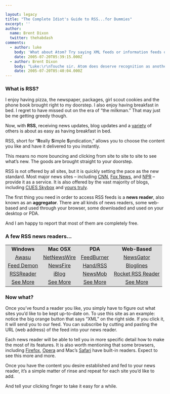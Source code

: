 ```yaml
---

layout: legacy
title: "The Complete Idiot's Guide to RSS...for Dummies"
excerpt: ''
author:
  name: Brent Dixon
  twitter: thehabdash
comments:
  - author: luke
    body: 'What about Atom? Try saying XML feeds or information feeds or RSS /Atom or just mention Atom. It is like saying "Kleenex" for every tissue or "Jeep" for every truck. Sorry to rant. I like the design of this site.'
    date: 2005-07-20T05:39:15.000Z
  - author: Brent Dixon
    body: "Luke:\r\nTouche sir. Atom does deserve recognition as another means of feed subscription. My main reason for focusing on RSS in this post is that generally RSS is more widely used. However, Atom does have the upper-hand on RSS in a number of areas.\r\n\r\nAnyone who would like to know more about Atom specifically should check out <a href=\"http://www.atomenabled.org/\">this site</a> by the <a href=\"http://www.atomenabled.org/about.php\">Atom Enabled Alliance</a>. Also, <a href=\"http://www.intertwingly.net/wiki/pie/Rss20AndAtom10Compared\">this wiki</a> is a great resource for anyone who would like to see some very detailed comparisons between Atom and RSS.\r\n\r\nThanks for pointing that out Luke, and thanks for your kind words about the design."
    date: 2005-07-20T05:40:04.000Z
---
```


<h3>What is <span class='caps'><span class="caps">RSS</span></span>?</h3>
<p>I enjoy having pizza, the newspaper, packages, girl scout cookies and the phone book brought right to my doorstep. I also enjoy having breakfast in bed. I regret to have missed out on the era of &#8220;the milkman.&#8221; That may just be me getting greedy though.</p>
<p>Now, with <strong><span class="caps">RSS</span></strong>, receiving news updates, blog updates and a <a href='http://www.timyang.com/wiki/doku.php?id=lists:thingsyoucandowithrss'>variety</a> of others is about as easy as having breakfast in bed.</p>
<p><span class='caps'><span class="caps">RSS</span></span>, short for &#8221;<strong>R</strong>eally <strong>S</strong>imple <strong>S</strong>yndication,&#8221; allows you to choose the content you like and have it delivered to you instantly.</p>
<p>This means no more bouncing and clicking from site to site to site to see what&#8217;s new. The goods are brought straight to your doorstep.</p>
<p><span class='caps'><span class="caps">RSS</span></span> is not offered by all sites, but it is quickly setting the pace as the new standard. Most major news sites &#8211; including <a href='http://www.cnn.com/services/rss/'><span class="caps">CNN</span></a>, <a href='http://www.foxnews.com/story/0,2933,147142,00.html'>Fox News</a>, and <a href='http://www.npr.org/rss/index.html'><span class="caps">NPR</span></a> &#8211; provide it as a service. It is also offered by the vast majority of blogs, including <a href='http://cuesskybox.typepad.com/skybox/'><span class="caps">CUES</span> Skybox</a> and <a href='http://www.opensourcecu.com'>yours truly</a>.</p>
<p>The first thing you need in order to access <span class='caps'><span class="caps">RSS</span></span> feeds is a <strong>news reader</strong>, also known as an <strong>aggregator</strong>. There are all kinds of news readers, some web-based and used through your browser, some downloaded and used on your desktop or <span class='caps'><span class="caps">PDA</span></span>.</p>
<p>And I am happy to report that most of them are completely free.</p>
<h3>A few <span class='caps'><span class="caps">RSS</span></span> news readers&#8230;</h3>
<table>
<tr style="background:#ddd;">
<td style="text-align:center;"><strong>Windows</strong> </td>
<td style="text-align:center;"><strong>Mac <span class="caps"><span class="caps">OSX</span></span></strong> </td>
<td style="text-align:center;"><strong><span class="caps">PDA</span></strong> </td>
<td style="text-align:center;"><strong>Web-Based</strong> </td>
</tr>
<tr style="background:#ddd;">
<td style="text-align:center;"><a href="http://www.awasu.com/">Awasu</a> </td>
<td style="text-align:center;"><a href="http://ranchero.com/netnewswire/">NetNewsWire</a> </td>
<td style="text-align:center;"><a href="http://www.feedburner.com/fb/a/mfr">FeedBurner</a> </td>
<td style="text-align:center;"><a href="http://www.newsgator.com/ngs/default.aspx">NewsGator</a> </td>
</tr>
<tr style="background:#ddd;">
<td style="text-align:center;"><a href="http://www.feeddemon.com/">Feed Demon</a> </td>
<td style="text-align:center;"><a href="http://www.newsfirerss.com/">NewsFire</a> </td>
<td style="text-align:center;"><a href="http://standalone.com/palmos/hand_rss/">Hand/RSS</a> </td>
<td style="text-align:center;"><a href="http://www.bloglines.com/">Bloglines</a> </td>
</tr>
<tr style="background:#ddd;">
<td style="text-align:center;"><a href="http://www.rssreader.com/">RSSReader</a> </td>
<td style="text-align:center;"><a href="http://www.lifli.com/Products/iBlog/main.htm">iBlog</a> </td>
<td style="text-align:center;"><a href="http://www.newsmob.com/">NewsMob</a> </td>
<td style="text-align:center;"><a href="http://reader.rocketinfo.com/desktop/">Rocket <span class="caps"><span class="caps">RSS</span> </span>Reader</a> </td>
</tr>
<tr style="background:#ddd;">
<td style="text-align:center;"><a href="http://directory.google.com/Top/Reference/Libraries/Library_and_Information_Science/Technical_Services/Cataloguing/Metadata/RDF/Applications/RSS/News_Readers/Windows/">See More</a></td>
<td style="text-align:center;"><a href="http://directory.google.com/Top/Reference/Libraries/Library_and_Information_Science/Technical_Services/Cataloguing/Metadata/RDF/Applications/RSS/News_Readers/Mac_OS/">See More</a> </td>
<td style="text-align:center;"><a href="http://directory.google.com/Top/Reference/Libraries/Library_and_Information_Science/Technical_Services/Cataloguing/Metadata/RDF/Applications/RSS/News_Readers/Handhelds/">See More</a></td>
<td style="text-align:center;"><a href="http://directory.google.com/Top/Reference/Libraries/Library_and_Information_Science/Technical_Services/Cataloguing/Metadata/RDF/Applications/RSS/News_Readers/Web_Based/">See More</a> </td>
</tr>
</table>
<h3>Now what?</h3>
<p>Once you&#8217;ve found a reader you like, you simply have to figure out what sites you&#8217;d like to be kept up-to-date on. To use this site as an example: notice the big orange button that says &#8220;XML&#8221; on the right side. If you click it, it will send you to our feed. You can subscribe by cutting and pasting the <span class='caps'><span class="caps">URL</span> </span>(web address) of the feed into your news reader.</p>
<p>Each news reader will be able to tell you in more specific detail how to make the most of its features. It is also worth mentioning that some browsers, including <a href='http://www.mozilla.org/products/firefox/'>Firefox</a>, <a href='http://www.opera.com/'>Opera</a> and Mac&#8217;s <a href='http://www.apple.com/macosx/features/safari/'>Safari</a> have built-in readers. Expect to see this more and more.</p>
<p>Once you have the content you desire established and fed to your news reader, it&#8217;s a simple matter of rinse and repeat for each site you&#8217;d like to add.</p>
<p>And tell your clicking finger to take it easy for a while.</p>